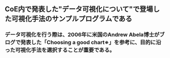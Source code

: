 ## CoE内で発表した"データ可視化について"で登場した可視化手法のサンプルプログラムである

### データ可視化を行う際は、2006年に米国のAndrew Abela博士がブログで発表した「Choosing a good chart※」を参考に、目的に沿った可視化手法を選択することが重要である。